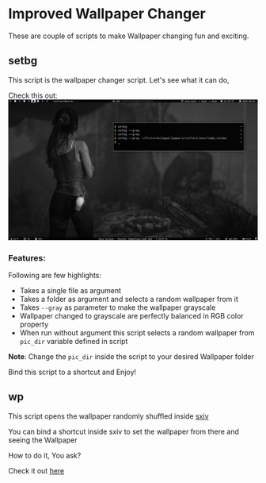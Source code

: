 # Improved Wallpaper Changer

These are couple of scripts to make Wallpaper changing fun and exciting.

## setbg

This script is the wallpaper changer script. Let's see what it can do,


Check this out:
![show_wall](sshots/2020-08-04-115958_1366x768_scrot.png)

### Features:

Following are few highlights:
* Takes a single file as argument
* Takes a folder as argument and selects a random wallpaper from it
* Takes `--gray` as parameter to make the wallpaper grayscale
* Wallpaper changed to grayscale are perfectly balanced in RGB color property
* When run without argument this script selects a random wallpaper from `pic_dir` variable defined in script

**Note**: Change the `pic_dir` inside the script to your desired Wallpaper folder

Bind this script to a shortcut and Enjoy!

## wp

This script opens the wallpaper randomly shuffled inside [sxiv](https://github.com/muennich/sxiv)

You can bind a shortcut inside sxiv to set the wallpaper from there and seeing the Wallpaper

How to do it, You ask?

Check it out [here](https://github.com/coolabhays/my-config-files/blob/master/.config/sxiv/exec/key-handler)
